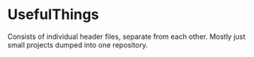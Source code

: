 # UsefulThings

Consists of individual header files, separate from each other.  Mostly just small projects dumped into one repository.
